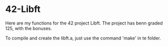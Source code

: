 # 42-Libft
Here are my functions for the 42 project Libft.
The project has benn graded 125, with the bonuses.

To compile and create the libft.a, just use the command 'make' in te folder.
